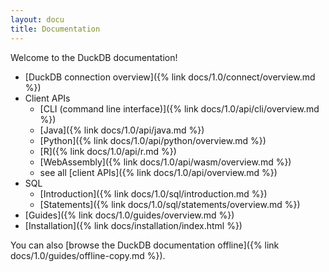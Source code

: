 ```yaml
---
layout: docu
title: Documentation
---
```


Welcome to the DuckDB documentation!

* [DuckDB connection overview]({% link docs/1.0/connect/overview.md %})
* Client APIs
    * [CLI (command line interface)]({% link docs/1.0/api/cli/overview.md %})
    * [Java]({% link docs/1.0/api/java.md %})
    * [Python]({% link docs/1.0/api/python/overview.md %})
    * [R]({% link docs/1.0/api/r.md %})
    * [WebAssembly]({% link docs/1.0/api/wasm/overview.md %})
    * see all [client APIs]({% link docs/1.0/api/overview.md %})
* SQL
    * [Introduction]({% link docs/1.0/sql/introduction.md %})
    * [Statements]({% link docs/1.0/sql/statements/overview.md %})
* [Guides]({% link docs/1.0/guides/overview.md %})
* [Installation]({% link docs/installation/index.html %})

You can also [browse the DuckDB documentation offline]({% link docs/1.0/guides/offline-copy.md %}).